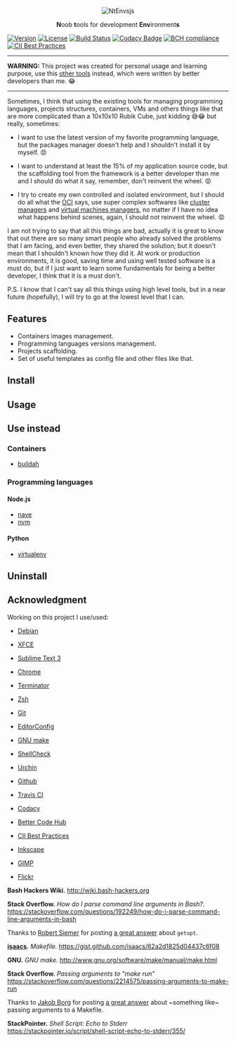 <p align="center">
  <img alt="NtEnvsjs"
    src="https://farm5.staticflickr.com/4766/25403022337_b504926d70_m_d.jpg"/>
</p>

<p align="center">
  <strong>N</strong>oob
  <strong>t</strong>ools for
  development <strong>Env</strong>ironment<strong>s</strong>
</p>

[![Version](https://img.shields.io/badge/version-0.1.0-blue.svg)](https://github.com/ntrrg/ntenvs/releases/tag/0.1.0)
[![License](https://img.shields.io/badge/license-MIT-blue.svg)](https://github.com/ntrrg/ntenvs/raw/master/LICENSE)
[![Build Status](https://travis-ci.org/ntrrg/ntenvs.svg?branch=master)](https://travis-ci.org/ntrrg/ntenvs)
[![Codacy Badge](https://api.codacy.com/project/badge/Grade/0c4d0af32a7f4ebcb13c066a606b4d22)](https://www.codacy.com/app/ntrrg/ntenvs?utm_source=github.com&amp;utm_medium=referral&amp;utm_content=ntrrg/ntenvs&amp;utm_campaign=Badge_Grade)
[![BCH compliance](https://bettercodehub.com/edge/badge/ntrrg/ntenvs?branch=master)](https://bettercodehub.com/results/ntrrg/ntenvs)
[![CII Best Practices](https://bestpractices.coreinfrastructure.org/projects/1644/badge)](https://bestpractices.coreinfrastructure.org/projects/1644)

---

**WARNING:** This project was created for personal usage and learning purpose, use this [other tools](#use-instead) instead, which were written by better developers than me. 😂

---

Sometimes, I think that using the existing tools for managing programming languages, projects structures, containers, VMs and others things like that are more complicated than a 10x10x10 Rubik Cube, just kidding 😅😂 but really, sometimes:

* I want to use the latest version of my favorite programming language, but the packages manager doesn't help and I shouldn't install it by myself. 😡

* I want to understand at least the 15% of my application source code, but the scaffolding tool from the framework is a better developer than me and I should do what it say, remember, don't reinvent the wheel. 😡

* I try to create my own controlled and isolated environment, but I should do all what the [OCI](https://www.opencontainers.org/) says, use super complex softwares like [cluster managers](https://en.wikipedia.org/wiki/List_of_cluster_management_software) and [virtual machines managers](https://libvirt.org/apps.html), no matter if I have no idea what happens behind scenes, again, I should not reinvent the wheel. 😡

I am not trying to say that all this things are bad, actually it is great to know that out there are so many smart people who already solved the problems that I am facing, and even better, they shared the solution; but it doesn't mean that I shouldn't known how they did it. At work or production environments, it is good, saving time and using well tested software is a must do, but if I just want to learn some fundamentals for being a better developer, I think that it is a must don't.

P.S. I know that I can't say all this things using high level tools, but in a near future (hopefully), I will try to go at the lowest level that I can.

## Features

* Containers images management.
* Programming languages versions management.
* Projects scaffolding.
* Set of useful templates as config file and other files like that.

## Install

## Usage

## Use instead

### Containers

* [buildah](https://github.com/projectatomic/buildah)

### Programming languages

#### Node.js

* [nave](https://github.com/isaacs/nave)
* [nvm](https://github.com/creationix/nvm)

#### Python

* [virtualenv](https://pypi.python.org/pypi/virtualenv)

## Uninstall

## Acknowledgment

Working on this project I use/used:

* [Debian](https://www.debian.org/)

* [XFCE](https://xfce.org/)

* [Sublime Text 3](https://www.sublimetext.com/3)

* [Chrome](https://www.google.com/chrome/browser/desktop/index.html)

* [Terminator](https://gnometerminator.blogspot.com/p/introduction.html)

* [Zsh](http://www.zsh.org/)

* [Git](https://git-scm.com/)

* [EditorConfig](http://editorconfig.org/)

* [GNU make](https://www.gnu.org/software/make/)

* [ShellCheck](https://www.shellcheck.net/)

* [Urchin](https://github.com/tlevine/urchin)

* [Github](https://github.com)

* [Travis CI](https://travis-ci.org)

* [Codacy](https://www.codacy.com/)

* [Better Code Hub](https://bettercodehub.com)

* [CII Best Practices](https://bestpractices.coreinfrastructure.org)

* [Inkscape](https://inkscape.org/en/)

* [GIMP](https://www.gimp.org/)

* [Flickr](https://www.flickr.com)

**Bash Hackers Wiki.** http://wiki.bash-hackers.org

**Stack Overflow.** *How do I parse command line arguments in Bash?.* https://stackoverflow.com/questions/192249/how-do-i-parse-command-line-arguments-in-bash

Thanks to [Robert Siemer](https://stackoverflow.com/users/825924/robert-siemer) for posting [a great answer](https://stackoverflow.com/a/29754866/6922685) about `getopt`.

**[isaacs](https://github.com/isaacs).** *Makefile.* https://gist.github.com/isaacs/62a2d1825d04437c6f08

**GNU.** *GNU make.* http://www.gnu.org/software/make/manual/make.html

**Stack Overflow.** *Passing arguments to "make run"* https://stackoverflow.com/questions/2214575/passing-arguments-to-make-run

Thanks to [Jakob Borg](https://stackoverflow.com/users/247563/jakob-borg) for posting [a great answer](https://stackoverflow.com/a/2214593) about ~something like~ passing arguments to a Makefile.

**StackPointer.** *Shell Script: Echo to Stderr* https://stackpointer.io/script/shell-script-echo-to-stderr/355/
